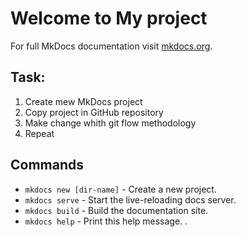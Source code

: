 # Welcome to My project

For full MkDocs documentation visit [mkdocs.org](http://mkdocs.org).

## Task:

1. Create mew MkDocs project
2. Copy project in GitHub repository
3. Make change whith git flow methodology
4. Repeat 


## Commands

* `mkdocs new [dir-name]` - Create a new project.
* `mkdocs serve` - Start the live-reloading docs server.
* `mkdocs build` - Build the documentation site.
* `mkdocs help` - Print this help message.
.
